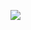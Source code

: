 [![](https://github.com/fiji/Lasso_and_Blow_Tool/actions/workflows/build-main.yml/badge.svg)](https://github.com/fiji/Lasso_and_Blow_Tool/actions/workflows/build-main.yml)

